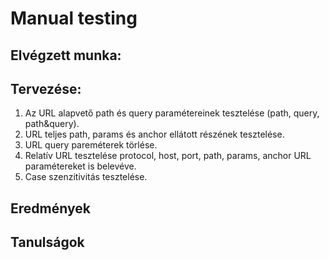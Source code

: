 # Manual testing

## Elvégzett munka:


## Tervezése:
1. Az URL alapvető path és query paramétereinek tesztelése (path, query, path&query). 
2. URL teljes path, params és anchor ellátott részének tesztelése.
3. URL query pareméterek törlése.
4. Relatív URL tesztelése protocol, host, port, path, params, anchor URL paramétereket is belevéve.
5. Case szenzitivitás tesztelése.

## Eredmények


## Tanulságok


